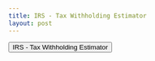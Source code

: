 ```yaml
---
title: IRS - Tax Withholding Estimator
layout: post
---
```



<script> function button1() { window.open("https://apps.irs.gov/app/tax-withholding-estimator/income-and-withholding/"); } </script>
<button onclick="button1()">IRS - Tax Withholding Estimator</button>

